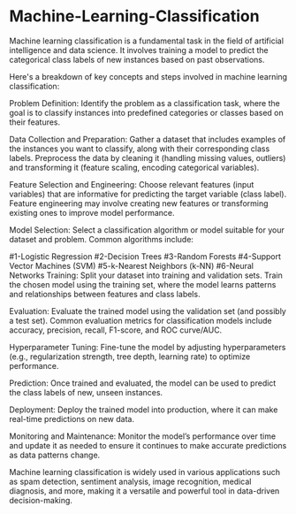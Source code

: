 # Machine-Learning-Classification
Machine learning classification is a fundamental task in the field of artificial intelligence and data science. It involves training a model to predict the categorical class labels of new instances based on past observations.

Here's a breakdown of key concepts and steps involved in machine learning classification:

Problem Definition: Identify the problem as a classification task, where the goal is to classify instances into predefined categories or classes based on their features.

Data Collection and Preparation: Gather a dataset that includes examples of the instances you want to classify, along with their corresponding class labels. Preprocess the data by cleaning it (handling missing values, outliers) and transforming it (feature scaling, encoding categorical variables).

Feature Selection and Engineering: Choose relevant features (input variables) that are informative for predicting the target variable (class label). Feature engineering may involve creating new features or transforming existing ones to improve model performance.

Model Selection: Select a classification algorithm or model suitable for your dataset and problem. Common algorithms include:

#1-Logistic Regression
#2-Decision Trees
#3-Random Forests
#4-Support Vector Machines (SVM)
#5-k-Nearest Neighbors (k-NN)
#6-Neural Networks
Training: Split your dataset into training and validation sets. Train the chosen model using the training set, where the model learns patterns and relationships between features and class labels.

Evaluation: Evaluate the trained model using the validation set (and possibly a test set). Common evaluation metrics for classification models include accuracy, precision, recall, F1-score, and ROC curve/AUC.

Hyperparameter Tuning: Fine-tune the model by adjusting hyperparameters (e.g., regularization strength, tree depth, learning rate) to optimize performance.

Prediction: Once trained and evaluated, the model can be used to predict the class labels of new, unseen instances.

Deployment: Deploy the trained model into production, where it can make real-time predictions on new data.

Monitoring and Maintenance: Monitor the model’s performance over time and update it as needed to ensure it continues to make accurate predictions as data patterns change.

Machine learning classification is widely used in various applications such as spam detection, sentiment analysis, image recognition, medical diagnosis, and more, making it a versatile and powerful tool in data-driven decision-making.
